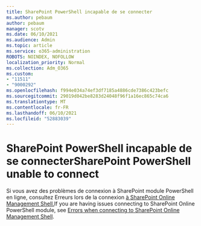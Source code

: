 ```yaml
---
title: SharePoint PowerShell incapable de se connecter
ms.author: pebaum
author: pebaum
manager: scotv
ms.date: 06/10/2021
ms.audience: Admin
ms.topic: article
ms.service: o365-administration
ROBOTS: NOINDEX, NOFOLLOW
localization_priority: Normal
ms.collection: Adm_O365
ms.custom:
- "11511"
- "9000292"
ms.openlocfilehash: f994e034a74ef3df7185a4886cde7386c423befc
ms.sourcegitcommit: 29019d042be8283d24048f96f1a16ec865c74ca6
ms.translationtype: MT
ms.contentlocale: fr-FR
ms.lasthandoff: 06/10/2021
ms.locfileid: "52883039"
---
```

# <a name="sharepoint-powershell-unable-to-connect"></a><span data-ttu-id="cbaa1-102">SharePoint PowerShell incapable de se connecter</span><span class="sxs-lookup"><span data-stu-id="cbaa1-102">SharePoint PowerShell unable to connect</span></span>

<span data-ttu-id="cbaa1-103">Si vous avez des problèmes de connexion à SharePoint module PowerShell en ligne, consultez Erreurs lors de la connexion [à SharePoint Online Management Shell.](/sharepoint/troubleshoot/administration/errors-connecting-to-management-shell)</span><span class="sxs-lookup"><span data-stu-id="cbaa1-103">If you are having issues connecting to SharePoint Online PowerShell module, see [Errors when connecting to SharePoint Online Management Shell](/sharepoint/troubleshoot/administration/errors-connecting-to-management-shell).</span></span>